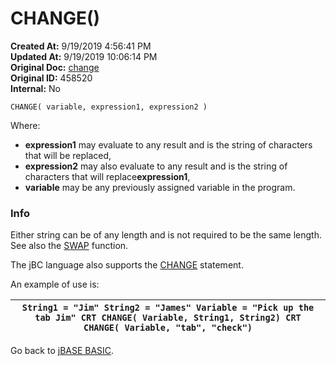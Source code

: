 # CHANGE()

**Created At:** 9/19/2019 4:56:41 PM  
**Updated At:** 9/19/2019 10:06:14 PM  
**Original Doc:** [change](https://docs.jbase.com/36868-jbase-basic/change)  
**Original ID:** 458520  
**Internal:** No  


```
CHANGE( variable, expression1, expression2 )
```



Where:

- **expression1** may evaluate to any result and is the string of characters that will be replaced,
- **expression2** may also evaluate to any result and is the string of characters that will replace**expression1**,
- **variable** may be any previously assigned variable in the program.




### Info

Either string can be of any length and is not required to be the same length. See also the [SWAP](./../swap) function.

The jBC language also supports the [CHANGE](./../change) statement.


An example of use is:

| `String1 = "Jim" String2 = "James" Variable = "Pick up the tab Jim" CRT CHANGE( Variable, String1, String2) CRT CHANGE( Variable, "tab", "check")`<br> |
| --- |




Go back to [jBASE BASIC](./../jbase-basic-programmers-reference-guide).
